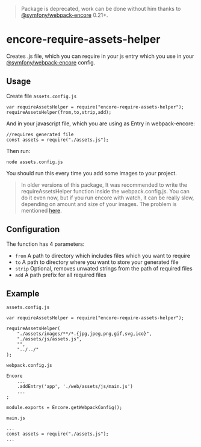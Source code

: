 > Package is deprecated, work can be done without him thanks to [@symfony/webpack-encore](https://github.com/symfony/webpack-encore) 0.21+.


# encore-require-assets-helper

Creates .js file, which you can require in your js entry which you use in your [@symfony/webpack-encore](https://github.com/symfony/webpack-encore) config.

## Usage
Create file `assets.config.js`
```
var requireAssetsHelper = require("encore-require-assets-helper");
requireAssetsHelper(from,to,strip,add);
```

And in your javascript file, which you are using as Entry in webpack-encore:

```
//requires generated file
const assets = require("./assets.js");
```

Then run:

```
node assets.config.js
```

You should run this every time you add some images to your project.

> In older versions of this package, It was recommended to write the requireAssetsHelper function inside the webpack.config.js. You can do it even now, but if you  run encore with watch, it can be really slow, depending on amount and size of your images. The problem is mentioned [here](https://github.com/skaryys/encore-require-assets-helper/issues/1).

## Configuration

The function has 4 parameters:

* `from` A path to directory which includes files which you want to require
* `to` A path to directory where you want to store your generated file
* `strip` Optional, removes unwated strings from the path of required files
* `add` A path prefix for all required files

## Example

`assets.config.js`

```
var requireAssetsHelper = require("encore-require-assets-helper");

requireAssetsHelper(
    "./assets/images/**/*.{jpg,jpeg,png,gif,svg,ico}",
    "./assets/js/assets.js",
    "",
    "../../"
);
```

`webpack.config.js`

```
Encore
    ...
    .addEntry('app', './web/assets/js/main.js')
    ...
;

module.exports = Encore.getWebpackConfig();

```

`main.js`

```
...    
const assets = require("./assets.js");
...
```


